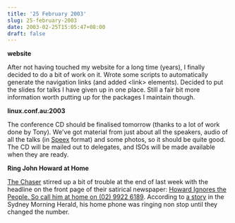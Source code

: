 ```yaml
---
title: '25 February 2003'
slug: 25-february-2003
date: 2003-02-25T15:05:47+08:00
draft: false
---
```


**website**

After not having touched my website for a long time (years), I finally
decided to do a bit of work on it. Wrote some scripts to automatically
generate the navigation links (and added \<link\> elements). Decided to
put the slides for talks I have given up in one place. Still a fair bit
more information worth putting up for the packages I maintain though.

**linux.conf.au:2003**

The conference CD should be finalised tomorrow (thanks to a lot of work
done by Tony). We\'ve got material from just about all the speakers,
audio of all the talks (in [Speex](http://www.speex.org) format) and
some photos, so it should be quite good. The CD will be mailed out to
delegates, and ISOs will be made available when they are ready.

**Ring John Howard at Home**

[The Chaser](http://www.chaser.com.au) stirred up a bit of trouble at
the end of last week with the headline on the front page of their
satirical newspaper: [Howard Ignores the People. So call him at home on
(02) 9922 6189](http://www.chaser.com.au/frontpages/big0068_p1.jpg).
According to [a
story](http://www.smh.com.au/articles/2003/02/22/1045638540826.html) in
the Sydney Morning Herald, his home phone was ringing non stop until
they changed the number.

